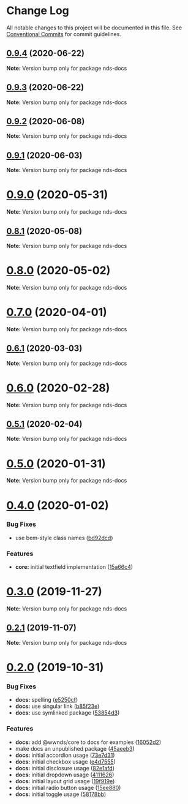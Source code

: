 # Change Log

All notable changes to this project will be documented in this file.
See [Conventional Commits](https://conventionalcommits.org) for commit guidelines.

## [0.9.4](https://gitlab.com/wwnorton/platform/design-system/tree/master/docs/compare/v0.9.3...v0.9.4) (2020-06-22)

**Note:** Version bump only for package nds-docs

## [0.9.3](https://gitlab.com/wwnorton/platform/design-system/tree/master/docs/compare/v0.9.2...v0.9.3) (2020-06-22)

**Note:** Version bump only for package nds-docs

## [0.9.2](https://gitlab.com/wwnorton/platform/design-system/tree/master/docs/compare/v0.9.1...v0.9.2) (2020-06-08)

**Note:** Version bump only for package nds-docs

## [0.9.1](https://gitlab.com/wwnorton/platform/design-system/tree/master/docs/compare/v0.9.0...v0.9.1) (2020-06-03)

**Note:** Version bump only for package nds-docs

# [0.9.0](https://gitlab.com/wwnorton/platform/design-system/tree/master/docs/compare/v0.8.1...v0.9.0) (2020-05-31)

**Note:** Version bump only for package nds-docs

## [0.8.1](https://gitlab.com/wwnorton/platform/design-system/tree/master/docs/compare/v0.8.0...v0.8.1) (2020-05-08)

**Note:** Version bump only for package nds-docs

# [0.8.0](https://gitlab.com/wwnorton/platform/design-system/tree/master/docs/compare/v0.7.0...v0.8.0) (2020-05-02)

**Note:** Version bump only for package nds-docs

# [0.7.0](https://gitlab.com/wwnorton/platform/design-system/tree/master/docs/compare/v0.6.1...v0.7.0) (2020-04-01)

**Note:** Version bump only for package nds-docs

## [0.6.1](https://gitlab.com/wwnorton/platform/design-system/tree/master/docs/compare/v0.6.0...v0.6.1) (2020-03-03)

**Note:** Version bump only for package nds-docs

# [0.6.0](https://gitlab.com/wwnorton/platform/design-system/tree/master/docs/compare/v0.5.1...v0.6.0) (2020-02-28)

**Note:** Version bump only for package nds-docs

## [0.5.1](https://gitlab.com/wwnorton/platform/design-system/tree/master/docs/compare/v0.5.0...v0.5.1) (2020-02-04)

**Note:** Version bump only for package nds-docs

# [0.5.0](https://gitlab.com/wwnorton/platform/design-system/tree/master/docs/compare/v0.4.0...v0.5.0) (2020-01-31)

**Note:** Version bump only for package nds-docs

# [0.4.0](https://gitlab.com/wwnorton/platform/design-system/tree/master/docs/compare/v0.3.0...v0.4.0) (2020-01-02)

### Bug Fixes

- use bem-style class names ([bd92dcd](https://gitlab.com/wwnorton/platform/design-system/tree/master/docs/commit/bd92dcdb04958edafdc4537f964331fe3b20a14f))

### Features

- **core:** initial textfield implementation ([15a66c4](https://gitlab.com/wwnorton/platform/design-system/tree/master/docs/commit/15a66c46758c659ab04c36966429a639c8310c93))

# [0.3.0](https://gitlab.com/wwnorton/platform/design-system/tree/master/docs/compare/v0.2.1...v0.3.0) (2019-11-27)

**Note:** Version bump only for package nds-docs

## [0.2.1](https://gitlab.com/wwnorton/platform/design-system/tree/master/docs/compare/v0.2.0...v0.2.1) (2019-11-07)

**Note:** Version bump only for package nds-docs

# [0.2.0](https://gitlab.com/wwnorton/platform/design-system/tree/master/docs/compare/v0.1.0...v0.2.0) (2019-10-31)

### Bug Fixes

- **docs:** spelling ([e5250cf](https://gitlab.com/wwnorton/platform/design-system/tree/master/docs/commit/e5250cf74d968ba68a22c715d0495668d76079c0))
- **docs:** use singular link ([b85f23e](https://gitlab.com/wwnorton/platform/design-system/tree/master/docs/commit/b85f23e6d655432bbf631fc876092fee9f8cd147))
- **docs:** use symlinked package ([53854d3](https://gitlab.com/wwnorton/platform/design-system/tree/master/docs/commit/53854d3fe462d5fa8dd11a9af7db9b6c05bce221))

### Features

- **docs:** add @wwnds/core to docs for examples ([16052d2](https://gitlab.com/wwnorton/platform/design-system/tree/master/docs/commit/16052d285322f7243884b099ddd4f064e65f8b0b))
- make docs an unpublished package ([45aeeb3](https://gitlab.com/wwnorton/platform/design-system/tree/master/docs/commit/45aeeb390b64d8fc51c32b55e489daa90102dae7))
- **docs:** initial accordion usage ([73e7d31](https://gitlab.com/wwnorton/platform/design-system/tree/master/docs/commit/73e7d31d163dd9512f6e4c84f16f5b672c8cc695))
- **docs:** initial checkbox usage ([e4d7555](https://gitlab.com/wwnorton/platform/design-system/tree/master/docs/commit/e4d75559d1afba563ff45b7a1a65b9edd1c79e6f))
- **docs:** initial disclosure usage ([82e1afd](https://gitlab.com/wwnorton/platform/design-system/tree/master/docs/commit/82e1afd1dc40ce9f99dfcb3f23ddfb88aa8e6c69))
- **docs:** initial dropdown usage ([4111626](https://gitlab.com/wwnorton/platform/design-system/tree/master/docs/commit/4111626b656afdf0cb2ea0ece4004c92dc27d237))
- **docs:** initial layout grid usage ([19f919e](https://gitlab.com/wwnorton/platform/design-system/tree/master/docs/commit/19f919e761c00eeed6f4ac3fdbfe68e589a7faea))
- **docs:** initial radio button usage ([15ee880](https://gitlab.com/wwnorton/platform/design-system/tree/master/docs/commit/15ee88060c1193200a80a77cf12ac8985320ea4a))
- **docs:** initial toggle usage ([58178bb](https://gitlab.com/wwnorton/platform/design-system/tree/master/docs/commit/58178bb5f29b0ba3b85a6bab51d387086262b1cb))
